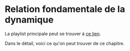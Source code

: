# Relation fondamentale de la dynamique

La playlist principale peut se trouver à [ce lien](https://youtube.com/playlist?list=PLEABsk5Xlyk5JS5M6sUHtxZgVVxuVyxwA).

Dans le détail, voici ce qu'on peut trouver de ce chapitre.

